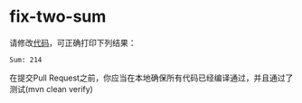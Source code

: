 # fix-two-sum #

请修改[代码]([TwoSum.java](src%2Fmain%2Fjava%2Fcom%2Fjirengu%2FTwoSum.java))，可正确打印下列结果：

```shell
Sum: 214
```

在提交Pull Request之前，你应当在本地确保所有代码已经编译通过，并且通过了测试(mvn clean verify)
